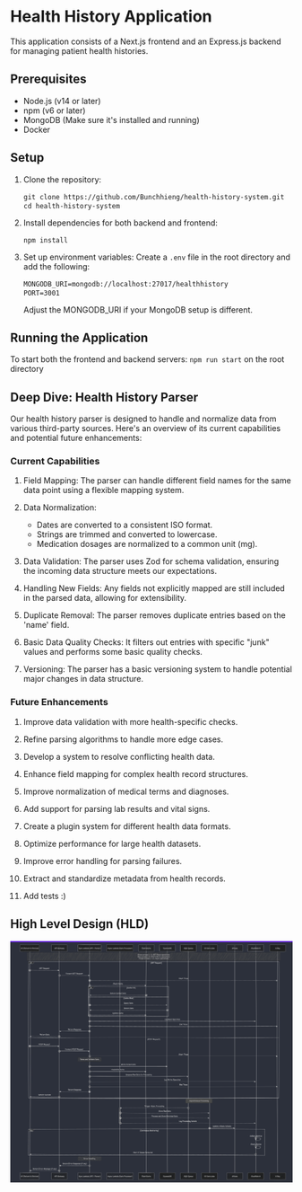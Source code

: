 # Health History Application

This application consists of a Next.js frontend and an Express.js backend for managing patient health histories.

## Prerequisites

- Node.js (v14 or later)
- npm (v6 or later)
- MongoDB (Make sure it's installed and running)
- Docker

## Setup

1. Clone the repository:
   ```
   git clone https://github.com/Bunchhieng/health-history-system.git
   cd health-history-system
   ```

2. Install dependencies for both backend and frontend:
   ```
   npm install
   ```

3. Set up environment variables:
   Create a `.env` file in the root directory and add the following:
   ```
   MONGODB_URI=mongodb://localhost:27017/healthhistory
   PORT=3001
   ```
   Adjust the MONGODB_URI if your MongoDB setup is different.

## Running the Application

To start both the frontend and backend servers: `npm run start` on the root directory

## Deep Dive: Health History Parser

Our health history parser is designed to handle and normalize data from various third-party sources. Here's an overview of its current capabilities and potential future enhancements:

### Current Capabilities

1. Field Mapping: The parser can handle different field names for the same data point using a flexible mapping system.

2. Data Normalization:
   - Dates are converted to a consistent ISO format.
   - Strings are trimmed and converted to lowercase.
   - Medication dosages are normalized to a common unit (mg).

3. Data Validation: The parser uses Zod for schema validation, ensuring the incoming data structure meets our expectations.

4. Handling New Fields: Any fields not explicitly mapped are still included in the parsed data, allowing for extensibility.

5. Duplicate Removal: The parser removes duplicate entries based on the 'name' field.

6. Basic Data Quality Checks: It filters out entries with specific "junk" values and performs some basic quality checks.

7. Versioning: The parser has a basic versioning system to handle potential major changes in data structure.

### Future Enhancements

1. Improve data validation with more health-specific checks.

2. Refine parsing algorithms to handle more edge cases.

3. Develop a system to resolve conflicting health data.

4. Enhance field mapping for complex health record structures.

5. Improve normalization of medical terms and diagnoses.

6. Add support for parsing lab results and vital signs.

7. Create a plugin system for different health data formats.

8. Optimize performance for large health datasets.

9. Improve error handling for parsing failures.

10. Extract and standardize metadata from health records.

11. Add tests :)

## High Level Design (HLD)

![Sequence Diagram](diagram.png "Health History System Architecture")
